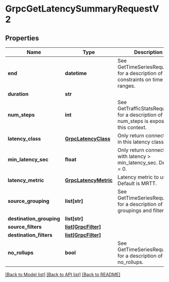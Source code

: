 # GrpcGetLatencySummaryRequestV2

## Properties
Name | Type | Description | Notes
------------ | ------------- | ------------- | -------------
**end** | **datetime** | See GetTimeSeriesRequestV2 for a description of constraints on time ranges. | [optional] 
**duration** | **str** |  | [optional] 
**num_steps** | **int** | See GetTrafficStatsRequestV2 for a description of why num_steps is exposed in this context. | [optional] 
**latency_class** | [**GrpcLatencyClass**](GrpcLatencyClass.md) | Only return connections in this latency class. | [optional] 
**min_latency_sec** | **float** | Only return connections with latency &gt; min_latency_sec. Default &#x3D; 0. | [optional] 
**latency_metric** | [**GrpcLatencyMetric**](GrpcLatencyMetric.md) | Latency metric to use. Default is MRTT. | [optional] 
**source_grouping** | **list[str]** | See GetTimeSeriesRequestV2 for a description of groupings and filters. | [optional] 
**destination_grouping** | **list[str]** |  | [optional] 
**source_filters** | [**list[GrpcFilter]**](GrpcFilter.md) |  | [optional] 
**destination_filters** | [**list[GrpcFilter]**](GrpcFilter.md) |  | [optional] 
**no_rollups** | **bool** | See GetTimeSeriesRequestV2 for a description of no_rollups. | [optional] 

[[Back to Model list]](../README.md#documentation-for-models) [[Back to API list]](../README.md#documentation-for-api-endpoints) [[Back to README]](../README.md)


